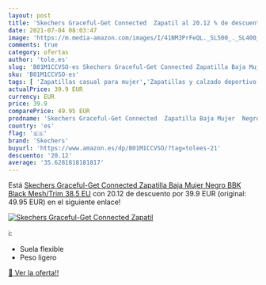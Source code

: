 ```yaml
---
layout: post
title: 'Skechers Graceful-Get Connected  Zapatil al 20.12 % de descuento'
date: 2021-07-04 08:03:47
image: 'https://m.media-amazon.com/images/I/41NM3PrFeQL._SL500_._SL400_.jpg'
comments: true
category: ofertas
author: 'tole.es'
slug: 'B01M1CCVSO-es Skechers Graceful-Get Connected Zapatilla Baja Mujer Negro...'
sku: 'B01M1CCVSO-es'
tags: [ 'Zapatillas casual para mujer','Zapatillas y calzado deportivo para mujer','Zapatos','Zapatos para mujer','Zapatos y complementos','skechers','zapatilla', ]
actualPrice: 39.9 EUR
currency: EUR
price: 39.9
comparePrice: 49.95 EUR
prodname: 'Skechers Graceful-Get Connected  Zapatilla Baja Mujer  Negro  BBK Black Mesh/Trim   38.5 EU'
country: 'es'
flag: '🇪🇸'
brand: 'Skechers'
buyurl: 'https://www.amazon.es/dp/B01M1CCVSO/?tag=tolees-21'
descuento: '20.12'
average: '35.6281818181817'
---
```


Está [Skechers Graceful-Get Connected  Zapatilla Baja Mujer  Negro  BBK Black Mesh/Trim   38.5 EU](https://www.amazon.es/dp/B01M1CCVSO/?tag=tolees-21) con 20.12 de descuento por 39.9 EUR (original: 49.95 EUR) en el siguiente enlace!

[![Skechers Graceful-Get Connected  Zapatil](https://m.media-amazon.com/images/I/41NM3PrFeQL._SL500_._SL400_.jpg)](https://www.amazon.es/dp/B01M1CCVSO/?tag=tolees-21)

ℹ️:

- Suela flexible
- Peso ligero

[🛒 Ver la oferta!!](https://www.amazon.es/dp/B01M1CCVSO/?tag=tolees-21)
